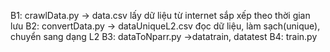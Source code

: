 B1:
    crawlData.py -> data.csv
        lấy dữ liệu từ internet
        sắp xếp theo thời gian
        lưu
B2:
    convertData.py -> dataUniqueL2.csv
    đọc dữ liệu, làm sạch(unique), chuyển sang dạng L2
B3:
    dataToNparr.py ->datatrain, datatest
B4:
    train.py